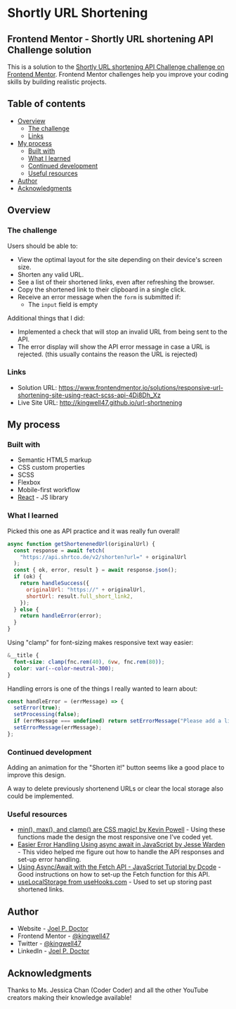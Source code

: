 # Shortly URL Shortening

## Frontend Mentor - Shortly URL shortening API Challenge solution

This is a solution to the [Shortly URL shortening API Challenge challenge on Frontend Mentor](https://www.frontendmentor.io/challenges/url-shortening-api-landing-page-2ce3ob-G). Frontend Mentor challenges help you improve your coding skills by building realistic projects.

## Table of contents

- [Overview](#overview)
  - [The challenge](#the-challenge)
  - [Links](#links)
- [My process](#my-process)
  - [Built with](#built-with)
  - [What I learned](#what-i-learned)
  - [Continued development](#continued-development)
  - [Useful resources](#useful-resources)
- [Author](#author)
- [Acknowledgments](#acknowledgments)

## Overview

### The challenge

Users should be able to:

- View the optimal layout for the site depending on their device's screen size.
- Shorten any valid URL.
- See a list of their shortened links, even after refreshing the browser.
- Copy the shortened link to their clipboard in a single click.
- Receive an error message when the `form` is submitted if:
  - The `input` field is empty

Additional things that I did:

- Implemented a check that will stop an invalid URL from being sent to the API.
- The error display will show the API error message in case a URL is rejected. (this usually contains the reason the URL is rejected)

### Links

- Solution URL: https://www.frontendmentor.io/solutions/responsive-url-shortening-site-using-react-scss-api-4Di8Dh_Xz
- Live Site URL: http://kingwell47.github.io/url-shortnening

## My process

### Built with

- Semantic HTML5 markup
- CSS custom properties
- SCSS
- Flexbox
- Mobile-first workflow
- [React](https://reactjs.org/) - JS library

### What I learned

Picked this one as API practice and it was really fun overall!

```js
async function getShortenenedUrl(originalUrl) {
  const response = await fetch(
    "https://api.shrtco.de/v2/shorten?url=" + originalUrl
  );
  const { ok, error, result } = await response.json();
  if (ok) {
    return handleSuccess({
      originalUrl: "https://" + originalUrl,
      shortUrl: result.full_short_link2,
    });
  } else {
    return handleError(error);
  }
}
```

Using "clamp" for font-sizing makes responsive text way easier:

```scss
&__title {
  font-size: clamp(fnc.rem(40), 6vw, fnc.rem(80));
  color: var(--color-neutral-300);
}
```

Handling errors is one of the things I really wanted to learn about:

```js
const handleError = (errMessage) => {
  setError(true);
  setProcessing(false);
  if (errMessage === undefined) return setErrorMessage("Please add a link");
  setErrorMessage(errMessage);
};
```

### Continued development

Adding an animation for the "Shorten it!" button seems like a good place to improve this design.

A way to delete previously shortenend URLs or clear the local storage also could be implemented.

### Useful resources

- [min(), max(), and clamp() are CSS magic! by Kevin Powell](https://www.youtube.com/watch?v=U9VF-4euyRo) - Using these functions made the design the most responsive one I've coded yet.
- [Easier Error Handling Using async await in JavaScript by Jesse Warden](https://www.youtube.com/watch?v=0iiZHlT0boc) - This video helped me figure out how to handle the API responses and set-up error handling.
- [Using Async/Await with the Fetch API - JavaScript Tutorial by Dcode](https://www.youtube.com/watch?v=Yp9KIcSKTNo) - Good instructions on how to set-up the Fetch function for this API.
- [useLocalStorage from useHooks.com](https://usehooks.com/useLocalStorage/) - Used to set up storing past shortened links.

## Author

- Website - [Joel P. Doctor](https://www.joeldoctor.com)
- Frontend Mentor - [@kingwell47](https://www.frontendmentor.io/profile/kingwell47)
- Twitter - [@kingwell47](https://www.twitter.com/kingwell47)
- LinkedIn - [Joel P. Doctor](https://www.linkedin.com/in/joel-d-05854919/)

## Acknowledgments

Thanks to Ms. Jessica Chan (Coder Coder) and all the other YouTube creators making their knowledge available!
